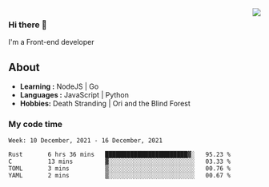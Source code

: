 <img align='right' src="https://github-readme-stats.vercel.app/api?username=strugglebak&show_icons=true">

### Hi there 👋

I'm a Front-end developer

## About

-  **Learning :** NodeJS | Go
-  **Languages :** JavaScript | Python
-  **Hobbies:** Death Stranding | Ori and the Blind Forest

### My code time

<!--START_SECTION:waka-->
```text
Week: 10 December, 2021 - 16 December, 2021

Rust       6 hrs 36 mins   ███████████████████████▓░   95.23 % 
C          13 mins         ▓░░░░░░░░░░░░░░░░░░░░░░░░   03.33 % 
TOML       3 mins          ▒░░░░░░░░░░░░░░░░░░░░░░░░   00.76 % 
YAML       2 mins          ▒░░░░░░░░░░░░░░░░░░░░░░░░   00.67 % 
```
<!--END_SECTION:waka-->
